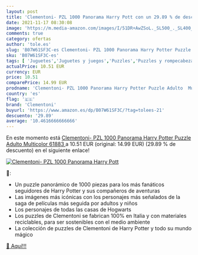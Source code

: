 ```yaml
---
layout: post
title: 'Clementoni- PZL 1000 Panorama Harry Pott con un 29.89 % de descuento'
date: 2021-11-17 08:30:08
image: 'https://m.media-amazon.com/images/I/51DR+AwZSoL._SL500_._SL400_.jpg'
comments: true
category: ofertas
author: 'tole.es'
slug: 'B07W61SF3C-es Clementoni- PZL 1000 Panorama Harry Potter Puzzle Adulto...'
sku: 'B07W61SF3C-es'
tags: [ 'Juguetes','Juguetes y juegos','Puzzles','Puzzles y rompecabezas','clementoni','puzzle', ]
actualPrice: 10.51 EUR
currency: EUR
price: 10.51
comparePrice: 14.99 EUR
prodname: 'Clementoni- PZL 1000 Panorama Harry Potter Puzzle Adulto  Multicolor  61883 '
country: 'es'
flag: '🇪🇸'
brand: 'Clementoni'
buyurl: 'https://www.amazon.es/dp/B07W61SF3C/?tag=tolees-21'
descuento: '29.89'
average: '10.4616666666666'
---
```


En este momento está [Clementoni- PZL 1000 Panorama Harry Potter Puzzle Adulto  Multicolor  61883 ](https://www.amazon.es/dp/B07W61SF3C/?tag=tolees-21) a 10.51 EUR (original: 14.99 EUR) (29.89 %  de descuento) en el siguiente enlace!

[![Clementoni- PZL 1000 Panorama Harry Pott](https://m.media-amazon.com/images/I/51DR+AwZSoL._SL500_._SL400_.jpg)](https://www.amazon.es/dp/B07W61SF3C/?tag=tolees-21)

🔎:

- Un puzzle panorámico de 1000 piezas para los más fanáticos seguidores de Harry Potter y sus compañeros de aventuras
- Las imágenes más icónicas con los personajes más señalados de la saga de películas más seguida por adultos y niños
- Los personajes de todas las casas de Hogwarts
- Los puzzles de Clementoni se fabrican 100% en Italia y con materiales reciclables, para ser sostenibles con el medio ambiente
- La colección de puzzles de Clementoni de Harry Potter y todo su mundo mágico

[🛒 Aquí!!!](https://www.amazon.es/dp/B07W61SF3C/?tag=tolees-21)
